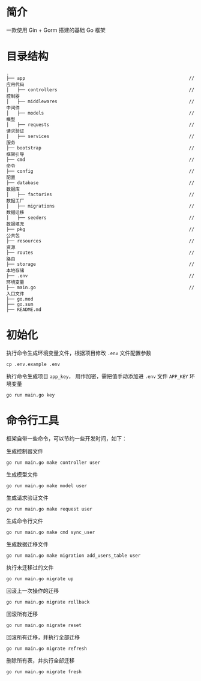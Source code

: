 # 简介
 一款使用 Gin + Gorm 搭建的基础 Go 框架 

# 目录结构

```
.
├── app                                                             // 应用代码
│   ├── controllers                                                 // 控制器
│   ├── middlewares                                                 // 中间件
│   ├── models                                                      // 模型
│   ├── requests                                                    // 请求验证
│   ├── services                                                    // 服务
├── bootstrap                                                       // 框架引导
├── cmd                                                             // 命令
├── config                                                          // 配置
├── database                                                        // 数据库
│   ├── factories                                                   // 数据工厂
│   ├── migrations                                                  // 数据迁移
│   ├── seeders                                                     // 数据填充
├── pkg                                                             // 公共包
├── resources                                                       // 资源
├── routes                                                          // 路由
├── storage                                                         // 本地存储
├── .env                                                            // 环境变量
├── main.go                                                         // 入口文件
├── go.mod
├── go.sum
├── README.md
```

# 初始化

执行命令生成环境变量文件，根据项目修改 `.env` 文件配置参数

```shell
cp .env.example .env
```

执行命令生成项目 `app_key`， 用作加密，需把值手动添加进 `.env` 文件 `APP_KEY` 环境变量

```shell
go run main.go key
```

# 命令行工具

框架自带一些命令，可以节约一些开发时间，如下：

生成控制器文件
```shell
go run main.go make controller user
```

生成模型文件
```shell
go run main.go make model user
```

生成请求验证文件
```shell
go run main.go make request user
```

生成命令行文件
```shell
go run main.go make cmd sync_user
```

生成数据迁移文件
```shell
go run main.go make migration add_users_table user
```

执行未迁移过的文件
```shell
go run main.go migrate up
```

回滚上一次操作的迁移
```shell
go run main.go migrate rollback
```

回滚所有迁移
```shell
go run main.go migrate reset
```

回滚所有迁移，并执行全部迁移
```shell
go run main.go migrate refresh
```

删除所有表，并执行全部迁移
```shell
go run main.go migrate fresh
```